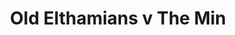 ---
year: "1993"
serialNumber: "0159" 
game: "Old Elthamians"
title: "Old Elthamians v The Min"
gameLocation: "Foxbury"
gameDate: ""
result: ""
resultType: ""
type: "game"
---
